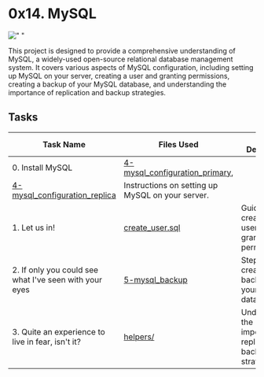 # 0x14. MySQL

![" "](https://media1.tenor.com/m/ovmaCm4NfjkAAAAC/i-always-bring-backup-jordan-peele.gif)

This project is designed to provide a comprehensive understanding of MySQL, a widely-used open-source relational database management system. It covers various aspects of MySQL configuration, including setting up MySQL on your server, creating a user and granting permissions, creating a backup of your MySQL database, and understanding the importance of replication and backup strategies.

## Tasks

| Task Name | Files Used | Brief Description |
|-----------|------------|-------------------|
| 0. Install MySQL | [4-mysql_configuration_primary](./4-mysql_configuration_primary),
[4-mysql_configuration_replica](./4-mysql_configuration_replica) | Instructions on setting up MySQL on your server. |
| 1. Let us in! | [create_user.sql](./create_user.sql) | Guide to creating a user and granting permissions. |
| 2. If only you could see what I've seen with your eyes | [5-mysql_backup](./5-mysql_backup) | Steps to create a backup of your MySQL database. |
| 3. Quite an experience to live in fear, isn't it? | [helpers/](helpers/) | Understanding the importance of replication and backup strategies. |
